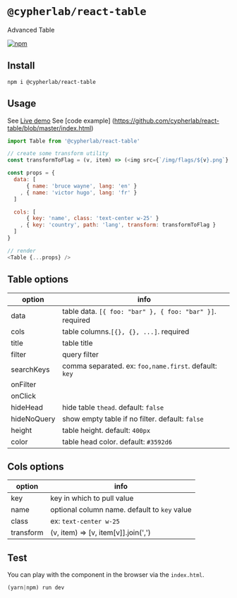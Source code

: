 # `@cypherlab/react-table`


Advanced Table 

<a href="https://www.npmjs.com/package/@cypherlab/react-table">
  <img alt="npm" src="https://img.shields.io/npm/v/@cypherlab/react-table">
</a>

## Install
```
npm i @cypherlab/react-table
```


## Usage

See [Live demo](https://raw.githack.com/cypherlab/react-table/master/index.html)
See [code example] (https://github.com/cypherlab/react-table/blob/master/index.html)

```js
import Table from '@cypherlab/react-table'

// create some transform utility
const transformToFlag = (v, item) => (<img src={`/img/flags/${v}.png`} />)

const props = {
  data: [
      { name: 'bruce wayne', lang: 'en' }
    , { name: 'victor hugo', lang: 'fr' }
  ]

  cols: [
      { key: 'name', class: 'text-center w-25' }
    , { key: 'country', path: 'lang', transform: transformToFlag }
  ]
}

// render
<Table {...props} />
```



## Table options

| option        | info                                                            |
|---------------|-----------------------------------------------------------------|
| data          | table data. `[{ foo: "bar" }, { foo: "bar" }]`. required        |
| cols          | table columns.`[{}, {}, ...]`. required                         |
| title         | table title                                                     |
| filter        | query filter                                                    |
| searchKeys    | comma separated. ex: `foo,name.first`. default: `key`           |
| onFilter      |                                                                 |
| onClick       |                                                                 |
| hideHead      | hide table `thead`. default: `false`                            |
| hideNoQuery   | show empty table if no filter. default: `false`                 | 
| height        | table height. default: `400px`                                  |
| color         | table head color. default: `#3592d6`                            |


## Cols options

| option        | info                                                            |
|---------------|-----------------------------------------------------------------|
| key           | key in which to pull value                                      |
| name          | optional column name. default to `key` value                    |
| class         | ex: `text-center w-25`                                          |
| transform     | (v, item) => [v, item[v]].join(',')                             |



## Test 

You can play with the component in the browser via the `index.html`.

```js
(yarn|npm) run dev
```